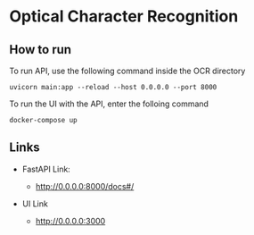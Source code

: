# Optical Character Recognition
## How to run
To run API, use the following command inside the OCR directory

```
uvicorn main:app --reload --host 0.0.0.0 --port 8000
```

To run the UI with the API, enter the folloing command

```
docker-compose up
```

## Links

- FastAPI Link:

    - http://0.0.0.0:8000/docs#/


- UI Link

    - http://0.0.0.0:3000